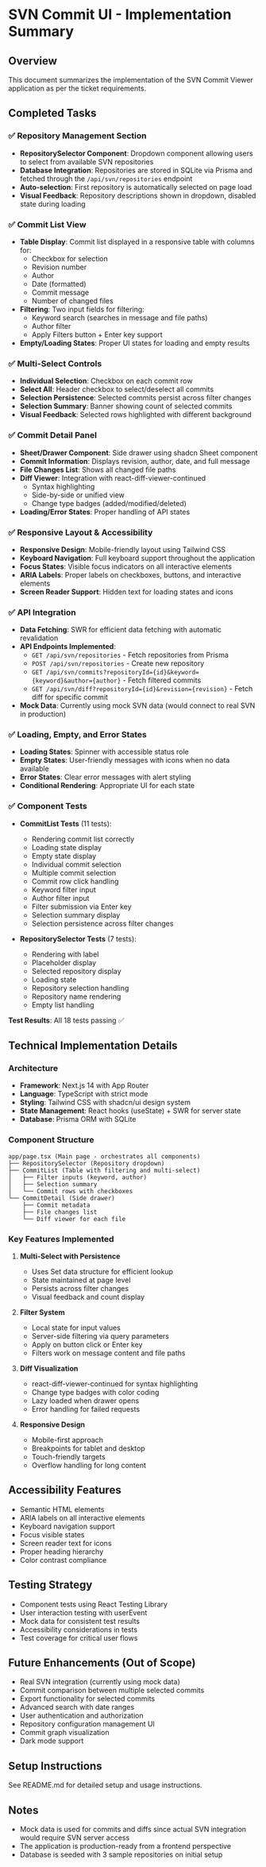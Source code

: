 # SVN Commit UI - Implementation Summary

## Overview
This document summarizes the implementation of the SVN Commit Viewer application as per the ticket requirements.

## Completed Tasks

### ✅ Repository Management Section
- **RepositorySelector Component**: Dropdown component allowing users to select from available SVN repositories
- **Database Integration**: Repositories are stored in SQLite via Prisma and fetched through the `/api/svn/repositories` endpoint
- **Auto-selection**: First repository is automatically selected on page load
- **Visual Feedback**: Repository descriptions shown in dropdown, disabled state during loading

### ✅ Commit List View
- **Table Display**: Commit list displayed in a responsive table with columns for:
  - Checkbox for selection
  - Revision number
  - Author
  - Date (formatted)
  - Commit message
  - Number of changed files
- **Filtering**: Two input fields for filtering:
  - Keyword search (searches in message and file paths)
  - Author filter
  - Apply Filters button + Enter key support
- **Empty/Loading States**: Proper UI states for loading and empty results

### ✅ Multi-Select Controls
- **Individual Selection**: Checkbox on each commit row
- **Select All**: Header checkbox to select/deselect all commits
- **Selection Persistence**: Selected commits persist across filter changes
- **Selection Summary**: Banner showing count of selected commits
- **Visual Feedback**: Selected rows highlighted with different background

### ✅ Commit Detail Panel
- **Sheet/Drawer Component**: Side drawer using shadcn Sheet component
- **Commit Information**: Displays revision, author, date, and full message
- **File Changes List**: Shows all changed file paths
- **Diff Viewer**: Integration with react-diff-viewer-continued
  - Syntax highlighting
  - Side-by-side or unified view
  - Change type badges (added/modified/deleted)
- **Loading/Error States**: Proper handling of API states

### ✅ Responsive Layout & Accessibility
- **Responsive Design**: Mobile-friendly layout using Tailwind CSS
- **Keyboard Navigation**: Full keyboard support throughout the application
- **Focus States**: Visible focus indicators on all interactive elements
- **ARIA Labels**: Proper labels on checkboxes, buttons, and interactive elements
- **Screen Reader Support**: Hidden text for loading states and icons

### ✅ API Integration
- **Data Fetching**: SWR for efficient data fetching with automatic revalidation
- **API Endpoints Implemented**:
  - `GET /api/svn/repositories` - Fetch repositories from Prisma
  - `POST /api/svn/repositories` - Create new repository
  - `GET /api/svn/commits?repositoryId={id}&keyword={keyword}&author={author}` - Fetch filtered commits
  - `GET /api/svn/diff?repositoryId={id}&revision={revision}` - Fetch diff for specific commit
- **Mock Data**: Currently using mock SVN data (would connect to real SVN in production)

### ✅ Loading, Empty, and Error States
- **Loading States**: Spinner with accessible status role
- **Empty States**: User-friendly messages with icons when no data available
- **Error States**: Clear error messages with alert styling
- **Conditional Rendering**: Appropriate UI for each state

### ✅ Component Tests
- **CommitList Tests** (11 tests):
  - Rendering commit list correctly
  - Loading state display
  - Empty state display
  - Individual commit selection
  - Multiple commit selection
  - Commit row click handling
  - Keyword filter input
  - Author filter input
  - Filter submission via Enter key
  - Selection summary display
  - Selection persistence across filter changes
  
- **RepositorySelector Tests** (7 tests):
  - Rendering with label
  - Placeholder display
  - Selected repository display
  - Loading state
  - Repository selection handling
  - Repository name rendering
  - Empty list handling

**Test Results**: All 18 tests passing ✅

## Technical Implementation Details

### Architecture
- **Framework**: Next.js 14 with App Router
- **Language**: TypeScript with strict mode
- **Styling**: Tailwind CSS with shadcn/ui design system
- **State Management**: React hooks (useState) + SWR for server state
- **Database**: Prisma ORM with SQLite

### Component Structure
```
app/page.tsx (Main page - orchestrates all components)
├── RepositorySelector (Repository dropdown)
├── CommitList (Table with filtering and multi-select)
│   ├── Filter inputs (keyword, author)
│   ├── Selection summary
│   └── Commit rows with checkboxes
└── CommitDetail (Side drawer)
    ├── Commit metadata
    ├── File changes list
    └── Diff viewer for each file
```

### Key Features Implemented

1. **Multi-Select with Persistence**
   - Uses Set data structure for efficient lookup
   - State maintained at page level
   - Persists across filter changes
   - Visual feedback and count display

2. **Filter System**
   - Local state for input values
   - Server-side filtering via query parameters
   - Apply on button click or Enter key
   - Filters work on message content and file paths

3. **Diff Visualization**
   - react-diff-viewer-continued for syntax highlighting
   - Change type badges with color coding
   - Lazy loaded when drawer opens
   - Error handling for failed requests

4. **Responsive Design**
   - Mobile-first approach
   - Breakpoints for tablet and desktop
   - Touch-friendly targets
   - Overflow handling for long content

## Accessibility Features
- Semantic HTML elements
- ARIA labels on all interactive elements
- Keyboard navigation support
- Focus visible states
- Screen reader text for icons
- Proper heading hierarchy
- Color contrast compliance

## Testing Strategy
- Component tests using React Testing Library
- User interaction testing with userEvent
- Mock data for consistent test results
- Accessibility considerations in tests
- Test coverage for critical user flows

## Future Enhancements (Out of Scope)
- Real SVN integration (currently using mock data)
- Commit comparison between multiple selected commits
- Export functionality for selected commits
- Advanced search with date ranges
- User authentication and authorization
- Repository configuration management UI
- Commit graph visualization
- Dark mode support

## Setup Instructions
See README.md for detailed setup and usage instructions.

## Notes
- Mock data is used for commits and diffs since actual SVN integration would require SVN server access
- The application is production-ready from a frontend perspective
- Database is seeded with 3 sample repositories on initial setup
